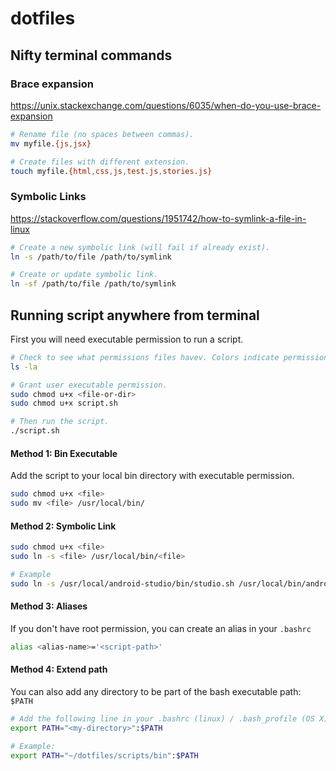 # dotfiles


## Nifty terminal commands

### Brace expansion
https://unix.stackexchange.com/questions/6035/when-do-you-use-brace-expansion
```bash
# Rename file (no spaces between commas).
mv myfile.{js,jsx}

# Create files with different extension.
touch myfile.{html,css,js,test.js,stories.js}
```

### Symbolic Links
https://stackoverflow.com/questions/1951742/how-to-symlink-a-file-in-linux

```bash
# Create a new symbolic link (will fail if already exist).
ln -s /path/to/file /path/to/symlink

# Create or update symbolic link.
ln -sf /path/to/file /path/to/symlink
```

## Running script anywhere from terminal

First you will need executable permission to run a script.

```bash
# Check to see what permissions files havev. Colors indicate permissions.
ls -la

# Grant user executable permission.
sudo chmod u+x <file-or-dir>
sudo chmod u+x script.sh

# Then run the script.
./script.sh
```

#### Method 1: Bin Executable
Add the script to your local bin directory with executable permission.

```bash
sudo chmod u+x <file>
sudo mv <file> /usr/local/bin/
```

#### Method 2: Symbolic Link

```bash
sudo chmod u+x <file>
sudo ln -s <file> /usr/local/bin/<file>

# Example
sudo ln -s /usr/local/android-studio/bin/studio.sh /usr/local/bin/android-studio
```

#### Method 3: Aliases
If you don't have root permission, you can create an alias in your `.bashrc`

```bash
alias <alias-name>='<script-path>'
```

#### Method 4: Extend path

You can also add any directory to be part of the bash executable path: `$PATH`

```bash
# Add the following line in your .bashrc (linux) / .bash_profile (OS X)
export PATH="<my-directory>":$PATH

# Example:
export PATH="~/dotfiles/scripts/bin":$PATH
```
